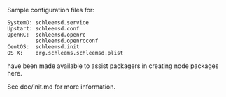 Sample configuration files for:
```
SystemD: schleemsd.service
Upstart: schleemsd.conf
OpenRC:  schleemsd.openrc
         schleemsd.openrcconf
CentOS:  schleemsd.init
OS X:    org.schleems.schleemsd.plist
```
have been made available to assist packagers in creating node packages here.

See doc/init.md for more information.
